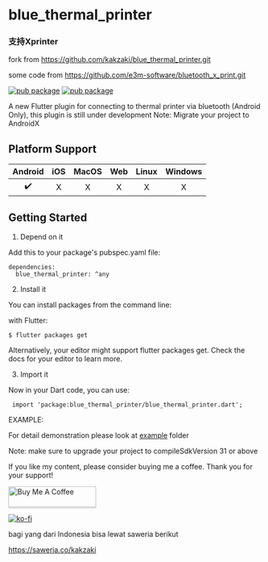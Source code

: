 # blue_thermal_printer
### 支持Xprinter

fork from https://github.com/kakzaki/blue_thermal_printer.git

some code from https://github.com/e3m-software/bluetooth_x_print.git

[![pub package](https://img.shields.io/pub/v/blue_thermal_printer.svg)](https://pub.dev/packages/blue_thermal_printer)
[![pub package](https://img.shields.io/twitter/follow/kakzaki_id.svg?colorA=1da1f2&colorB=&label=Follow%20on%20Twitter)](https://twitter.com/kakzaki_id)

A new Flutter plugin for connecting to thermal printer via bluetooth
(Android Only),
this plugin is still under development
Note: Migrate your project to AndroidX


## Platform Support

| Android | iOS | MacOS | Web | Linux | Windows |
| :-----: | :-: | :---: | :-: | :---: | :-----: |
|   ✔️    | ️X  |  ️X   | ️X  |  ️X   |   ️X    |



## Getting Started

1. Depend on it

Add this to your package's pubspec.yaml file:

    dependencies:
      blue_thermal_printer: ^any

2. Install it

You can install packages from the command line:

with Flutter:

    $ flutter packages get

Alternatively, your editor might support flutter packages get. Check the docs for your editor to learn more.


3. Import it

Now in your Dart code, you can use:

     import 'package:blue_thermal_printer/blue_thermal_printer.dart';


EXAMPLE:

For detail demonstration please look at [example](https://github.com/kakzaki/blue_thermal_printer/tree/master/example) folder

Note: make sure to upgrade your project to compileSdkVersion 31 or above

If you like my content, please consider buying me a coffee. Thank you for your support!

<a href="https://www.buymeacoffee.com/QP1rCmf5L" target="_blank"><img src="https://www.buymeacoffee.com/assets/img/custom_images/orange_img.png" alt="Buy Me A Coffee" style="height: 41px !important;width: 174px !important;box-shadow: 0px 3px 2px 0px rgba(190, 190, 190, 0.5) !important;-webkit-box-shadow: 0px 3px 2px 0px rgba(190, 190, 190, 0.5) !important;" ></a>

[![ko-fi](https://ko-fi.com/img/githubbutton_sm.svg)](https://ko-fi.com/Z8Z6656JW)

bagi yang dari Indonesia bisa lewat saweria berikut

https://saweria.co/kakzaki
